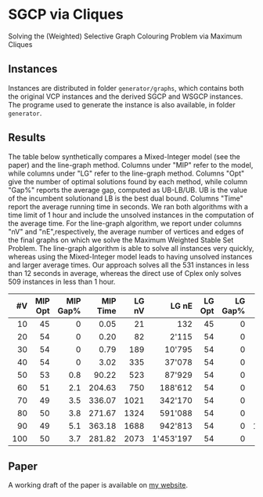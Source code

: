 # SGCP via Cliques
Solving the (Weighted) Selective Graph Colouring Problem via Maximum Cliques

## Instances
Instances are distributed in folder `generator/graphs`, which contains both the original VCP instances and the derived SGCP and WSGCP instances.
The programe used to generate the instance is also available, in folder `generator`.

## Results
The table below synthetically compares a Mixed-Integer model (see the paper) and the line-graph method.
Columns under "MIP" refer to the model, while columns under "LG" refer to the line-graph method.
Columns "Opt" give the number of optimal solutions found by each method, while column "Gap%" reports the average gap, computed as UB-LB/UB.
UB is the value of the incumbent solutionand LB is the best dual bound.
Columns "Time" report the average running time in seconds.
We ran both algorithms with a time limit of 1 hour and include the unsolved instances in the computation of the average time.
For the line-graph algorithm, we report under columns "nV" and "nE",respectively, the average number of vertices and edges of the final graphs on which we solve the Maximum Weighted Stable Set Problem.
The line-graph algorithm is able to solve all instances very quickly, whereas using the Mixed-Integer model leads to having unsolved instances and larger average times.
Our approach solves all the 531 instances in less than 12 seconds in average, whereas the direct use of Cplex only solves 509 instances in less than 1 hour.

| #V | MIP Opt | MIP Gap% | MIP Time | LG nV | LG nE | LG Opt | LG Gap% | LG Time |
|---:|     ---:|      ---:|      ---:|   ---:|   ---:|    ---:|     ---:|     ---:|
|10       | 45  | 0     | 0.05                | 21    | 132        | 45  | 0     | 0.00    |
|20 	    | 54  | 0     | 0.20                | 82 	  | 2'115      | 54  | 0     | 0.00    |
|30 	    | 54  | 0     | 0.79                | 189 	| 10'795     | 54  | 0     | 0.01    |
|40 	    | 54  | 0     | 3.02                | 335 	| 37'078     | 54  | 0     | 0.02    |
|50 	    | 53  | 0.8   | 90.22               | 523 	| 87'929     | 54  | 0     | 0.24    |
|60 	    | 51  | 2.1   | 204.63              | 750 	| 188'612    | 54  | 0     | 0.28    |
|70 	    | 49  | 3.5   | 336.07              | 1021  | 342'170    | 54  | 0     | 2.45    |
|80 	    | 50  | 3.8   | 271.67              | 1324  | 591'088    | 54  | 0     | 1.48    |
|90 	    | 49  | 5.1   | 363.18              | 1688  | 942'813    | 54  | 0     | 12.37   |
|100 	    | 50  | 3.7   | 281.82              | 2073  | 1'453'197  | 54  | 0     | 5.62    |

## Paper
A working draft of the paper is available on [my website](https://santini.in/).

